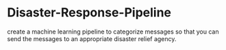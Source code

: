 # Disaster-Response-Pipeline
create a machine learning pipeline to categorize messages so that you can send the messages to an appropriate disaster relief agency.
